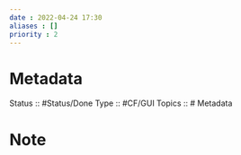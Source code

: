 ```yaml
---
date : 2022-04-24 17:30
aliases : []
priority : 2
---
```

# Metadata
Status :: #Status/Done
Type :: #CF/GUI 
Topics :: # Metadata
# Note
